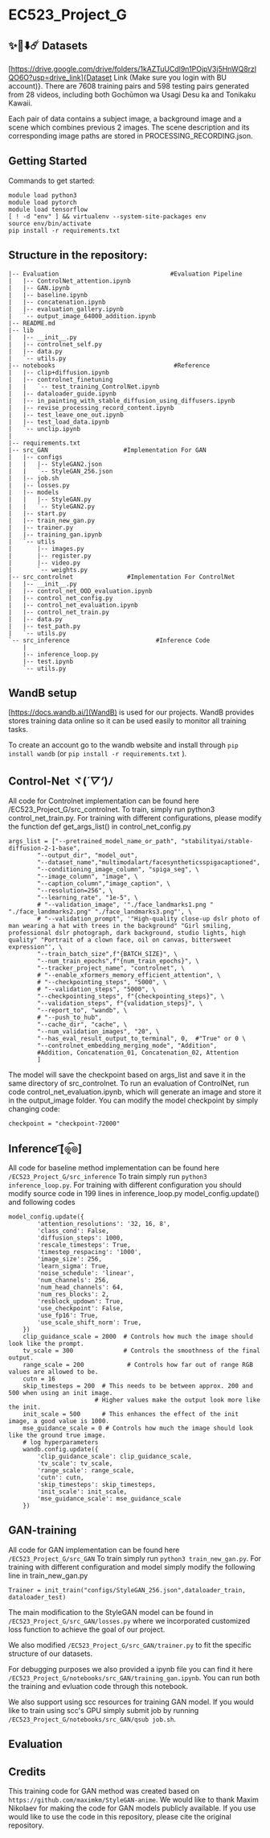 ﻿# EC523_Project_G

## ✨🌠⬇️☄️ Datasets
[https://drive.google.com/drive/folders/1kAZTuUCdl9n1POjpV3j5HnWQ8rzlQO6O?usp=drive_link]{Dataset Link (Make sure you login with BU account)}. There are 7608 training pairs and 598 testing pairs generated from 28 videos, including both Gochūmon wa Usagi Desu ka and Tonikaku Kawaii.  

Each pair of data contains a subject image, a background image and a scene which combines previous 2 images.
The scene description and its corresponding image paths are stored in PROCESSING_RECORDING.json.

## Getting Started
Commands to get started:
```
module load python3
module load pytorch
module load tensorflow
[ ! -d "env" ] && virtualenv --system-site-packages env
source env/bin/activate
pip install -r requirements.txt
```

## Structure in the repository:
```
|-- Evaluation                               #Evaluation Pipeline
|   |-- ControlNet_attention.ipynb
|   |-- GAN.ipynb
|   |-- baseline.ipynb
|   |-- concatenation.ipynb
|   |-- evaluation_gallery.ipynb
|   `-- output_image_64000_addition.ipynb
|-- README.md
|-- lib
|   |-- __init__.py
|   |-- controlnet_self.py
|   |-- data.py
|   `-- utils.py
|-- notebooks                                 #Reference
|   |-- clip+diffusion.ipynb
|   |-- controlnet_finetuning
|   |   `-- test_training_ControlNet.ipynb
|   |-- dataloader_guide.ipynb
|   |-- in_painting_with_stable_diffusion_using_diffusers.ipynb
|   |-- revise_processing_record_content.ipynb
|   |-- test_leave_one_out.ipynb
|   |-- test_load_data.ipynb
|   `-- unclip.ipynb
|
|-- requirements.txt
|-- src_GAN        				#Implementation For GAN
|   |-- configs
|   |   |-- StyleGAN2.json
|   |   `-- StyleGAN_256.json
|   |-- job.sh
|   |-- losses.py
|   |-- models
|   |   |-- StyleGAN.py
|   |   `-- StyleGAN2.py
|   |-- start.py
|   |-- train_new_gan.py
|   |-- trainer.py
|   |-- training_gan.ipynb
|   `-- utils
|       |-- images.py
|       |-- register.py
|       |-- video.py
|       `-- weights.py
|-- src_controlnet				 #Implementation For ControlNet
|   |-- __init__.py
|   |-- control_net_OOD_evaluation.ipynb
|   |-- control_net_config.py
|   |-- control_net_evaluation.ipynb
|   |-- control_net_train.py
|   |-- data.py
|   |-- test_path.py
|   `-- utils.py
`-- src_inference            			 #Inference Code
    |
    |-- inference_loop.py
    |-- test.ipynb
    `-- utils.py
```



## WandB setup
[https://docs.wandb.ai/](WandB) is used for our projects. WandB provides stores training data online so it can be used easily to monitor all training tasks.

To create an account go to the wandb website and install through `pip install wandb` (or `pip install -r requirements.txt` ).


## Control-Net ヾ(*´▽‘*)ﾉ
All code for Controlnet implementation can be found here /EC523_Project_G/src_controlnet. To train, simply run python3 control_net_train.py. For training with different configurations,
 please modify the function def get_args_list() in control_net_config.py 
```
args_list = ["--pretrained_model_name_or_path", "stabilityai/stable-diffusion-2-1-base",
    	"--output_dir", "model_out",
    	"--dataset_name","multimodalart/facesyntheticsspigacaptioned",
    	"--conditioning_image_column", "spiga_seg", \
    	"--image_column", "image", \
    	"--caption_column","image_caption", \
    	"--resolution=256", \
    	"--learning_rate", "1e-5", \
    	# "--validation_image", '"./face_landmarks1.png " "./face_landmarks2.png" "./face_landmarks3.png"', \
    	# "--validation_prompt", '"High-quality close-up dslr photo of man wearing a hat with trees in the background" "Girl smiling, professional dslr photograph, dark background, studio lights, high quality" "Portrait of a clown face, oil on canvas, bittersweet expression"', \
    	"--train_batch_size",f"{BATCH_SIZE}", \
    	"--num_train_epochs",f"{num_train_epochs}", \
    	"--tracker_project_name", "controlnet", \
    	# "--enable_xformers_memory_efficient_attention", \
    	# "--checkpointing_steps", "5000", \
    	# "--validation_steps", "5000", \
    	"--checkpointing_steps", f"{checkpointing_steps}", \
    	"--validation_steps", f"{validation_steps}", \
    	"--report_to", "wandb", \
    	# "--push_to_hub",
    	"--cache_dir", "cache", \
    	"--num_validation_images", "20", \
    	"--has_eval_result_output_to_terminal", 0,  #"True" or 0 \
    	"--controlnet_embedding_merging_mode", "Addition",
    	#Addition, Concatenation_01, Concatenation_02, Attention
    	]
```
The model will save the checkpoint based on args_list and save it in the same directory of src_controlnet. To run an evaluation of ControlNet, run code control_net_evaluation.ipynb, which will generate an image and store it in the output_image folder. You can modify the model checkpoint by simply changing code:
```
checkpoint = "checkpoint-72000"
```


## Inference  ͡[๏̯͡๏]
All code for baseline method implementation can be found here `/EC523_Project_G/src_inference`
To train simply run  `python3 inference_loop.py`. For training with different configuration you should modify source code in 199 lines in inference_loop.py model_config.update() and following codes
```
model_config.update({
        'attention_resolutions': '32, 16, 8',
        'class_cond': False,
        'diffusion_steps': 1000,
        'rescale_timesteps': True,
        'timestep_respacing': '1000',  
        'image_size': 256,
        'learn_sigma': True,
        'noise_schedule': 'linear',
        'num_channels': 256,
        'num_head_channels': 64,
        'num_res_blocks': 2,
        'resblock_updown': True,
        'use_checkpoint': False,
        'use_fp16': True,
        'use_scale_shift_norm': True,
    })
    clip_guidance_scale = 2000  # Controls how much the image should look like the prompt.
    tv_scale = 300              # Controls the smoothness of the final output.
    range_scale = 200            # Controls how far out of range RGB values are allowed to be.
    cutn = 16
    skip_timesteps = 200  # This needs to be between approx. 200 and 500 when using an init image.
                        # Higher values make the output look more like the init.
    init_scale = 500      # This enhances the effect of the init image, a good value is 1000.
    mse_guidance_scale = 0 # Controls how much the image should look like the ground true image.
    # log hyperparameters
    wandb.config.update({
        'clip_guidance_scale': clip_guidance_scale,
        'tv_scale': tv_scale,
        'range_scale': range_scale,
        'cutn': cutn,
        'skip_timesteps': skip_timesteps,
        'init_scale': init_scale,
        'mse_guidance_scale': mse_guidance_scale
    })
```
## GAN-training
All code for GAN implementation can be found here `/EC523_Project_G/src_GAN`
To train simply run  `python3 train_new_gan.py`. For training with different configuration and model simply modify the following line  in train_new_gan.py

`Trainer = init_train("configs/StyleGAN_256.json",dataloader_train, dataloader_test)`

The main modification to the StyleGAN model can be found in `/EC523_Project_G/src_GAN/losses.py` where we incorporated customized loss function to achieve the goal of our project.

We also modified `/EC523_Project_G/src_GAN/trainer.py` to fit the specific structure of our datasets.

For debugging purposes we also provided a ipynb file you can find it here `/EC523_Project_G/notebooks/src_GAN/training_gan.ipynb`. You can run both the training and evluation code through this notebook. 


We also support using scc resources for training GAN model. If you would like to train using scc's GPU simply submit job by running `/EC523_Project_G/notebooks/src_GAN/qsub job.sh`. 

## Evaluation


## Credits

This training code for GAN method was created based on `https://github.com/maximkm/StyleGAN-anime`. We would like to thank Maxim Nikolaev for making the code for GAN models publicly available. If you use would like to use the code in this repository, please cite the original repository.
